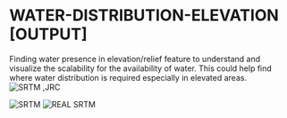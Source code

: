 # WATER-DISTRIBUTION-ELEVATION [OUTPUT]
Finding water presence in elevation/relief feature to understand and visualize the scalability for the availability of water. This could help find where water distribution is required especially in elevated areas.
![SRTM ,JRC](https://user-images.githubusercontent.com/90825034/233103557-cd5ac8cd-d406-4ed9-95a4-ade835eb6c40.png)

![SRTM](https://user-images.githubusercontent.com/90825034/233103746-ac4f9549-6184-435b-859c-56ef67f4904d.png)
![REAL SRTM ](https://user-images.githubusercontent.com/90825034/233103993-5cf60355-91ca-4e27-9cbc-85f28d6faad0.png)
